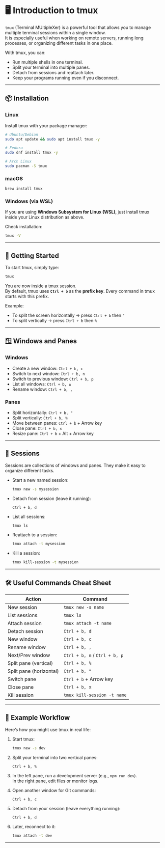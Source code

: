 # 🖥️ Introduction to tmux

`tmux` (Terminal MUltipleXer) is a powerful tool that allows you to manage multiple terminal sessions within a single window.  
It is especially useful when working on remote servers, running long processes, or organizing different tasks in one place.

With tmux, you can:
- Run multiple shells in one terminal.
- Split your terminal into multiple panes.
- Detach from sessions and reattach later.
- Keep your programs running even if you disconnect.

---

## 📦 Installation

### Linux
Install tmux with your package manager:

```bash
# Ubuntu/Debian
sudo apt update && sudo apt install tmux -y
```

```bash
# Fedora
sudo dnf install tmux -y
```

```bash
# Arch Linux
sudo pacman -S tmux
```

### macOS

```bash
brew install tmux
```

### Windows (via WSL)
If you are using **Windows Subsystem for Linux (WSL)**, just install tmux inside your Linux distribution as above.

Check installation:
```bash
tmux -V
```

---

## 🚀 Getting Started

To start tmux, simply type:

```bash
tmux
```

You are now inside a tmux session.  
By default, tmux uses **`Ctrl + b`** as the **prefix key**. Every command in tmux starts with this prefix.

Example:
- To split the screen horizontally → press `Ctrl + b` then `"`
- To split vertically → press `Ctrl + b` then `%`

---

## 🪟 Windows and Panes

### Windows
- Create a new window: `Ctrl + b, c`
- Switch to next window: `Ctrl + b, n`
- Switch to previous window: `Ctrl + b, p`
- List all windows: `Ctrl + b, w`
- Rename window: `Ctrl + b, ,`

### Panes
- Split horizontally: `Ctrl + b, "`
- Split vertically: `Ctrl + b, %`
- Move between panes: `Ctrl + b` + Arrow key
- Close pane: `Ctrl + b, x`
- Resize pane: `Ctrl + b` + Alt + Arrow key

---

## 📂 Sessions

Sessions are collections of windows and panes. They make it easy to organize different tasks.

- Start a new named session:
  ```bash
  tmux new -s mysession
  ```

- Detach from session (leave it running):
  ```
  Ctrl + b, d
  ```

- List all sessions:
  ```bash
  tmux ls
  ```

- Reattach to a session:
  ```bash
  tmux attach -t mysession
  ```

- Kill a session:
  ```bash
  tmux kill-session -t mysession
  ```

---

## 🛠️ Useful Commands Cheat Sheet

| Action | Command |
|--------|----------|
| New session | `tmux new -s name` |
| List sessions | `tmux ls` |
| Attach session | `tmux attach -t name` |
| Detach session | `Ctrl + b, d` |
| New window | `Ctrl + b, c` |
| Rename window | `Ctrl + b, ,` |
| Next/Prev window | `Ctrl + b, n` / `Ctrl + b, p` |
| Split pane (vertical) | `Ctrl + b, %` |
| Split pane (horizontal) | `Ctrl + b, "` |
| Switch pane | `Ctrl + b` + Arrow key |
| Close pane | `Ctrl + b, x` |
| Kill session | `tmux kill-session -t name` |

---

## 🎯 Example Workflow

Here’s how you might use tmux in real life:

1. Start tmux:
   ```bash
   tmux new -s dev
   ```

2. Split your terminal into two vertical panes:
   ```
   Ctrl + b, %
   ```

3. In the left pane, run a development server (e.g., `npm run dev`).  
   In the right pane, edit files or monitor logs.

4. Open another window for Git commands:  
   ```
   Ctrl + b, c
   ```

5. Detach from your session (leave everything running):  
   ```
   Ctrl + b, d
   ```

6. Later, reconnect to it:
   ```bash
   tmux attach -t dev
   ```

---


